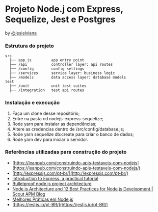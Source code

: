 # Projeto Node.j com Express, Sequelize, Jest e Postgres

by [@jesielviana](https://twitter.com/jesielviana)

### Estrutura do projeto 

```shell
src
  ├── app.js         app entry point
  ├── /api           controller layer: api routes
  ├── /config        config settings
  ├── /services      service layer: business logic
  ├── /models        data access layer: database models	
test       
  ├── /unit          unit test suites
  ├── /integration   test api routes
 ```

### Instalação e execução

1. Faça um clone desse repositório;
1. Entre na pasta cd nodejs-express-sequelize;
1. Rode yarn para instalar as dependências;
1. Altere as credencias dentro de /src/config/database.js;
1. Rode yarn sequelize db:create para criar o banco de dados;
1. Rode yarn dev para iniciar o servidor.


### Referências utilizadas para construção do projeto

* [https://leanpub.com/construindo-apis-testaveis-com-nodejs](https://leanpub.com/construindo-apis-testaveis-com-nodejs/)
* [http://expressjs.com/pt-br/](http://expressjs.com/pt-br/)
* [Introduction to Express, a practical tutorial](https://flaviocopes.com/express/)
* [Bulletproof node.js project architecture](https://dev.to/santypk4/bulletproof-node-js-project-architecture-4epf)
* [Node.js Architecture and 12 Best Practices for Node.js Development | Scout APM Blog](https://scoutapm.com/blog/nodejs-architecture-and-12-best-practices-for-nodejs-development)
* [Melhores Práticas em Node.js](https://github.com/goldbergyoni/nodebestpractices/blob/master/README.brazilian-portuguese.md)
* [https://jestjs.io/pt-BR/](https://jestjs.io/pt-BR/)